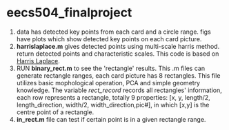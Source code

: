 # eecs504_finalproject
1. data has detected key points from each card and a circle range.
figs have plots which show detected key points on each card picture. 
2. **harrislaplace.m** gives detected points using multi-scale harris method. return detected points and characteristic
scales. This code is based on [Harris Laplace](https://www.mathworks.com/matlabcentral/fileexchange/17894-keypoint-extraction/content/keypointExtraction/kp_harrislaplace.m).
3. RUN **binary_rect.m** to see the 'rectangle' results. This .m files can generate rectangle ranges, each card picture has 8 rectangles. This file utilizes basic mophological operation, PCA and simple geometry knowledge. The variable _rect_record_ records all rectangles' information, each row represents a rectangle, totally 9 properties:
[x, y, length/2, length_direction, width/2, width_direction,pic#], in which [x,y] is the centre point of a rectangle.
4. **in_rect.m** file can test if certain point is in a given rectangle range.
